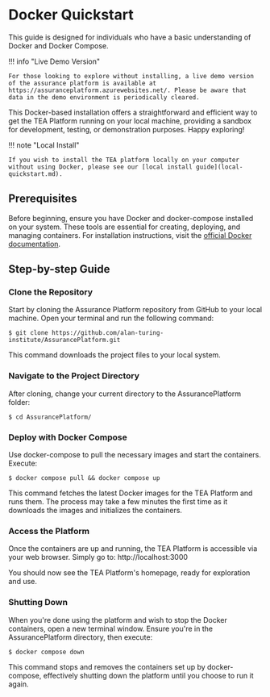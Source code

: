# Docker Quickstart

This guide is designed for individuals who have a basic understanding of Docker and Docker Compose.

!!! info "Live Demo Version"

    For those looking to explore without installing, a live demo version of the assurance platform is available at https://assuranceplatform.azurewebsites.net/. Please be aware that data in the demo environment is periodically cleared.

This Docker-based installation offers a straightforward and efficient way to get the TEA Platform running on your local machine, providing a sandbox for development, testing, or demonstration purposes. Happy exploring!

!!! note "Local Install"

    If you wish to install the TEA platform locally on your computer without using Docker, please see our [local install guide](local-quickstart.md).

## Prerequisites

Before beginning, ensure you have Docker and docker-compose installed on your system. These tools are essential for creating, deploying, and managing containers. For installation instructions, visit the [official Docker documentation](https://docs.docker.com/).

## Step-by-step Guide

### Clone the Repository

Start by cloning the Assurance Platform repository from GitHub to your local machine. Open your terminal and run the following command:

```shell
$ git clone https://github.com/alan-turing-institute/AssurancePlatform.git
```

This command downloads the project files to your local system.

### Navigate to the Project Directory

After cloning, change your current directory to the AssurancePlatform folder:

```shell
$ cd AssurancePlatform/
```

### Deploy with Docker Compose

Use docker-compose to pull the necessary images and start the containers. Execute:

```shell
$ docker compose pull && docker compose up
```

This command fetches the latest Docker images for the TEA Platform and runs them. The process may take a few minutes the first time as it downloads the images and initializes the containers.

### Access the Platform

Once the containers are up and running, the TEA Platform is accessible via your web browser. Simply go to: http://localhost:3000

You should now see the TEA Platform's homepage, ready for exploration and use.

### Shutting Down

When you're done using the platform and wish to stop the Docker containers, open a new terminal window. Ensure you're in the AssurancePlatform directory, then execute:

```shell
$ docker compose down
```

This command stops and removes the containers set up by docker-compose, effectively shutting down the platform until you choose to run it again.
